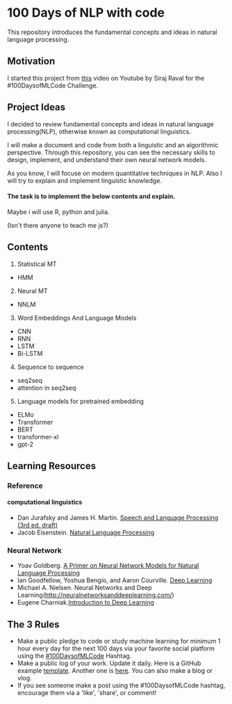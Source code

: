 
# 100 Days of NLP with code

This repository introduces the fundamental concepts and ideas in natural language processing.

## Motivation

I started this project from [this](https://www.youtube.com/watch?v=cuQMBj1cWPo&t=7s) video on Youtube by Siraj Raval for the #100DaysofMLCode Challenge.

## Project Ideas

I decided to review fundamental concepts and ideas in natural language processing(NLP), otherwise known as computational linguistics.

I will make a document and code from both a linguistic and an algorithmic perspective. Through this repository, you can see the necessary skills to design, implement, and understand their own neural network models.

As you know, I will focuse on modern quantitative techniques in NLP. Also I will try to explain and implement linguistic knowledge.


#### The task is to implement the below contents and explain.

Maybe i will use R, python and julia.

(Isn't there anyone to teach me js?)

## Contents

1. Statistical MT
  - HMM
  
2. Neural MT
  - NNLM
  
3. Word Embeddings And Language Models
  - CNN
  - RNN
  - LSTM
  - Bi-LSTM
  
4. Sequence to sequence
  - seq2seq
  - attention in seq2seq
  
5. Language models for pretrained embedding
  - ELMo
  - Transformer
  - BERT
  - transformer-xl
  - gpt-2

## Learning Resources

### Reference

#### computational linguistics
- Dan Jurafsky and James H. Martin. [Speech and Language Processing (3rd ed. draft)](https://web.stanford.edu/~jurafsky/slp3/)
- Jacob Eisenstein. [Natural Language Processing](http://u.cs.biu.ac.il/~yogo/nnlp.pdf)

### Neural Network

- Yoav Goldberg. [A Primer on Neural Network Models for Natural Language Processing]()
- Ian Goodfellow, Yoshua Bengio, and Aaron Courville. [Deep Learning](http://www.deeplearningbook.org/)
- Michael A. Nielsen. Neural Networks and Deep Learning(http://neuralnetworksanddeeplearning.com/)
- Eugene Charniak.[Introduction to Deep Learning](https://mitpress.mit.edu/books/introduction-deep-learning)

## The 3 Rules

- Make a public pledge to code or study machine learning for minimum 1 hour every day for the next 100 days via your favorite social platform using the [#100DaysofMLCode](https://twitter.com/sirajraval/status/1014758160572141568) Hashtag.
- Make a public log of your work. Update it daily. Here is a GitHub example [template](https://gist.github.com/llSourcell/43194e486a92532bc343f7837b178eda). Another one is [here](https://github.com/LordSomen/100DaysOfML/blob/master/Log.md). You can also
make a blog or vlog. 
- If you see someone make a post using the #100DaysofMLCode hashtag, encourage them via a 'like', 'share', or comment!
